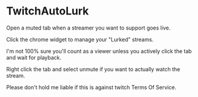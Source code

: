 # TwitchAutoLurk
Open a muted tab when a streamer you want to support goes live.

Click the chrome widget to manage your "Lurked" streams.

I'm not 100% sure you'll count as a viewer unless you actively click the tab and wait for playback.

Right click the tab and select unmute if you want to actually watch the stream.

Please don't hold me liable if this is against twitch Terms Of Service.
